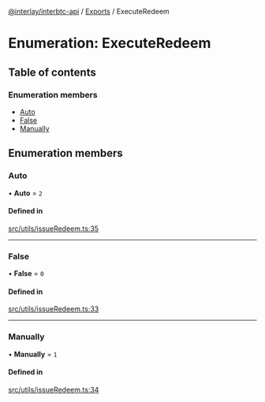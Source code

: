 [@interlay/interbtc-api](/README.md) / [Exports](/modules.md) / ExecuteRedeem

# Enumeration: ExecuteRedeem

## Table of contents

### Enumeration members

- [Auto](/enums/ExecuteRedeem.md#auto)
- [False](/enums/ExecuteRedeem.md#false)
- [Manually](/enums/ExecuteRedeem.md#manually)

## Enumeration members

### <a id="auto" name="auto"></a> Auto

• **Auto** = `2`

#### Defined in

[src/utils/issueRedeem.ts:35](https://github.com/interlay/interbtc-api/blob/b81f698/src/utils/issueRedeem.ts#L35)

___

### <a id="false" name="false"></a> False

• **False** = `0`

#### Defined in

[src/utils/issueRedeem.ts:33](https://github.com/interlay/interbtc-api/blob/b81f698/src/utils/issueRedeem.ts#L33)

___

### <a id="manually" name="manually"></a> Manually

• **Manually** = `1`

#### Defined in

[src/utils/issueRedeem.ts:34](https://github.com/interlay/interbtc-api/blob/b81f698/src/utils/issueRedeem.ts#L34)
